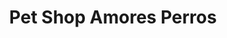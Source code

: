 ---
title: "Pet Shop Amores Perros"
url: /ciudad-autonoma-de-buenos-aires/pet-shop-amores-perros/
shop: Tiere
---